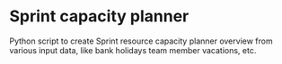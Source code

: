 # Sprint capacity planner
Python script to create Sprint resource capacity planner overview from various input data, like bank holidays team member vacations, etc. 
